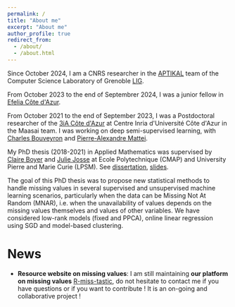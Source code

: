 ```yaml
---
permalink: /
title: "About me"
excerpt: "About me"
author_profile: true
redirect_from: 
  - /about/
  - /about.html
---
```

Since October 2024, I am a CNRS researcher in the [APTIKAL](https://lig-aptikal.imag.fr/) team of the Computer Science Laboratory of Grenoble [LIG](https://www.liglab.fr/en).

From October 2023 to the end of Septembrer 2024, I was a junior fellow in [Efelia Côte d'Azur](https://univ-cotedazur.fr/efelia-cote-dazur).

From October 2021 to the end of September 2023, I was a Postdoctoral researcher of the [3iA Côte d'Azur](https://3ia.univ-cotedazur.eu/) at Centre Inria d'Université Côte d'Azur in the Maasai team. I was working on deep semi-supervised learning, with [Charles Bouveyron](https://math.univ-cotedazur.fr/~cbouveyr/) and [Pierre-Alexandre Mattei](https://pamattei.github.io/).

My PhD thesis (2018-2021) in Applied Mathematics was supervised by [Claire Boyer](https://perso.lpsm.paris/~cboyer/) and [Julie Josse](http://juliejosse.com/) at Ecole Polytechnique (CMAP) and University Pierre and Marie Curie (LPSM). See [dissertation](/files/these_archivage_3300796.pdf), [slides](/files/Slides_PhD_Defense_Sportisse.pdf). 

The goal of this PhD thesis was to propose new statistical methods to handle missing values in several supervised and unsupervised machine learning scenarios, particularly when the data can be Missing Not At Random (MNAR), i.e. when the unavailability of values depends on the missing values themselves and values of other variables. We have considered low-rank models (fixed and PPCA), online linear regression using SGD and model-based clustering.

# News

* **Resource website on missing values**: I am still maintaining **our platform on missing values** [R-miss-tastic](https://rmisstastic.netlify.app/), do not hesitate to contact me if you have questions or if you want to contribute ! It is an on-going and collaborative project !

